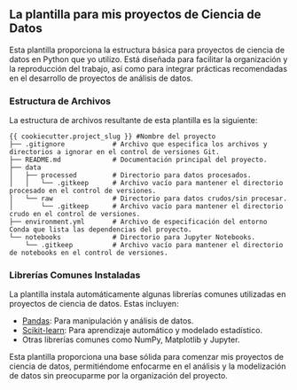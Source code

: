 ## La plantilla para mis proyectos de Ciencia de Datos

Esta plantilla proporciona la estructura básica para proyectos de ciencia de datos en Python que yo utilizo. Está diseñada para facilitar la organización y la reproducción del trabajo, así como para integrar prácticas recomendadas en el desarrollo de proyectos de análisis de datos.

### Estructura de Archivos

La estructura de archivos resultante de esta plantilla es la siguiente:

```
{{ cookiecutter.project_slug }} #Nombre del proyecto
├── .gitignore            # Archivo que especifica los archivos y directorios a ignorar en el control de versiones Git.
├── README.md             # Documentación principal del proyecto.
├── data
│   ├── processed         # Directorio para datos procesados.
│   │   └── .gitkeep      # Archivo vacío para mantener el directorio procesado en el control de versiones.
│   └── raw               # Directorio para datos crudos/sin procesar.
│       └── .gitkeep      # Archivo vacío para mantener el directorio crudo en el control de versiones.
├── environment.yml       # Archivo de especificación del entorno Conda que lista las dependencias del proyecto.
└── notebooks             # Directorio para Jupyter Notebooks.
    └── .gitkeep          # Archivo vacío para mantener el directorio de notebooks en el control de versiones.
```

### Librerías Comunes Instaladas

La plantilla instala automáticamente algunas librerías comunes utilizadas en proyectos de ciencia de datos. Estas incluyen:

- [Pandas](https://pandas.pydata.org/): Para manipulación y análisis de datos.
- [Scikit-learn](https://scikit-learn.org/): Para aprendizaje automático y modelado estadístico.
- Otras librerías comunes como NumPy, Matplotlib y Jupyter.

Esta plantilla proporciona una base sólida para comenzar mis proyectos de ciencia de datos, permitiéndome enfocarme en el análisis y la modelización de datos sin preocuparme por la organización del proyecto.